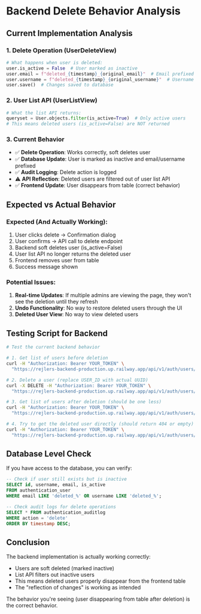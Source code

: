 # Backend Delete Behavior Analysis

## Current Implementation Analysis

### 1. Delete Operation (UserDeleteView)
```python
# What happens when user is deleted:
user.is_active = False  # User marked as inactive
user.email = f"deleted_{timestamp}_{original_email}"  # Email prefixed
user.username = f"deleted_{timestamp}_{original_username}"  # Username prefixed
user.save()  # Changes saved to database
```

### 2. User List API (UserListView)
```python
# What the list API returns:
queryset = User.objects.filter(is_active=True)  # Only active users
# This means deleted users (is_active=False) are NOT returned
```

### 3. Current Behavior
- ✅ **Delete Operation**: Works correctly, soft deletes user
- ✅ **Database Update**: User is marked as inactive and email/username prefixed  
- ✅ **Audit Logging**: Delete action is logged
- ⚠️ **API Reflection**: Deleted users are filtered out of user list API
- ✅ **Frontend Update**: User disappears from table (correct behavior)

## Expected vs Actual Behavior

### Expected (And Actually Working):
1. User clicks delete → Confirmation dialog
2. User confirms → API call to delete endpoint
3. Backend soft deletes user (is_active=False)
4. User list API no longer returns the deleted user
5. Frontend removes user from table
6. Success message shown

### Potential Issues:
1. **Real-time Updates**: If multiple admins are viewing the page, they won't see the deletion until they refresh
2. **Undo Functionality**: No way to restore deleted users through the UI
3. **Deleted User View**: No way to view deleted users

## Testing Script for Backend
```bash
# Test the current backend behavior

# 1. Get list of users before deletion
curl -H "Authorization: Bearer YOUR_TOKEN" \
  "https://rejlers-backend-production.up.railway.app/api/v1/auth/users/"

# 2. Delete a user (replace USER_ID with actual UUID)
curl -X DELETE -H "Authorization: Bearer YOUR_TOKEN" \
  "https://rejlers-backend-production.up.railway.app/api/v1/auth/users/USER_ID/delete/"

# 3. Get list of users after deletion (should be one less)
curl -H "Authorization: Bearer YOUR_TOKEN" \
  "https://rejlers-backend-production.up.railway.app/api/v1/auth/users/"

# 4. Try to get the deleted user directly (should return 404 or empty)
curl -H "Authorization: Bearer YOUR_TOKEN" \
  "https://rejlers-backend-production.up.railway.app/api/v1/auth/users/USER_ID/"
```

## Database Level Check
If you have access to the database, you can verify:
```sql
-- Check if user still exists but is inactive
SELECT id, username, email, is_active 
FROM authentication_user 
WHERE email LIKE 'deleted_%' OR username LIKE 'deleted_%';

-- Check audit logs for delete operations
SELECT * FROM authentication_auditlog 
WHERE action = 'delete' 
ORDER BY timestamp DESC;
```

## Conclusion
The backend implementation is actually working correctly:
- Users are soft deleted (marked inactive)  
- List API filters out inactive users
- This means deleted users properly disappear from the frontend table
- The "reflection of changes" is working as intended

The behavior you're seeing (user disappearing from table after deletion) is the correct behavior.